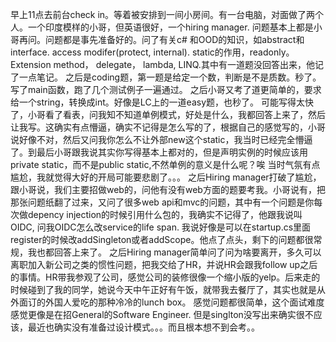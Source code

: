 早上11点去前台check in。等着被安排到一间小房间。有一台电脑，对面做了两个人。一个印度模样的小哥，但英语很好，一个hiring manager. 问题基本上都是小哥再问。问题都是事先准备好的。问了有关c# 和OOD的知识，如abstract和interface. access modifer(protect, internal). static的作用，readonly。 Extension method， delegate， lambda, LINQ.其中有一道题没回答出来，他记了一点笔记。
之后是coding题，第一题是给定一个数，判断是不是质数。秒了。写了main函数，跑了几个测试例子一遍通过。
之后小哥又考了道更简单的，要求给一个string，转换成int。好像是LC上的一道easy题，也秒了。
可能写得太快了，小哥看了看表，问我知不知道单例模式，好处是什么，我都回答上来了，然后让我写。这确实有点懵逼，确实不记得是怎么写的了，根据自己的感觉写的，小哥说好像不对，然后又问我你怎么不让外部new这个static，我当时已经完全懵逼了。到最后小哥跟我说其实你写得基本上都对的，但是声明实例的时候应该用private static，而不是public static,不然单例的意义是什么呢？唉 当时气氛有点尴尬，我就觉得大好的开局可能要悲剧了。。。
之后Hiring manager打破了尴尬，跟小哥说，我们主要招做web的，问他有没有web方面的题要考我。小哥说有，把那张问题纸翻了过来，又问了很多web api和mvc的问题，其中有一个问题是你每次做depency injection的时候引用什么包的，我确实不记得了，他跟我说叫OIDC, 问我OIDC怎么改service的life span. 我说好像是可以在startup.cs里面register的时候改addSingleton或者addScope。他点了点头，剩下的问题都很常规，我也都回答上来了。
之后Hiring manager简单问了问为啥要离开，多久可以离职加入新公司之类的惯性问题，把我交给了HR，并说HR会跟我follow up之后的事情。HR带我参观了公司，感觉公司的装修很像一个缩小版的yelp。后来走的时候碰到了我的同学，她说今天中午正好有午饭，就带我去餐厅了，其实也就是从外面订的外国人爱吃的那种冷冷的lunch box。
感觉问题都很简单，这个面试难度感觉更像是在招General的Software Engineer. 但是singlton没写出来确实很不应该，最近也确实没有准备过设计模式。。。而且根本想不到会考。。